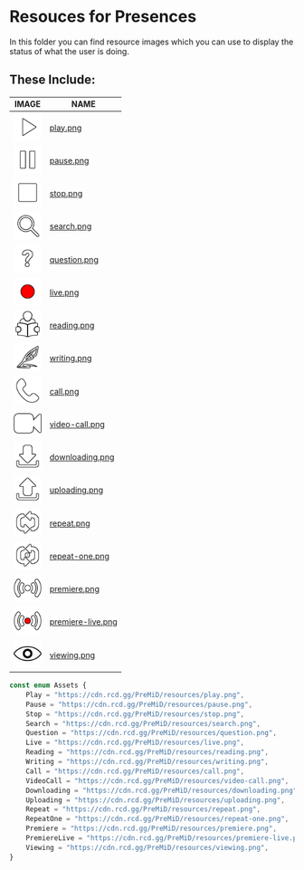 # Resouces for Presences

In this folder you can find resource images which you can use to display the status of what the user is doing.

## These Include:

| IMAGE                                                                                 | NAME                                   |
| ------------------------------------------------------------------------------------- | -------------------------------------- |
| <img src="play.png" style="background: black;" height="50px">                         | [play.png](play.png)                   |
| <img src="pause.png" style="background-color: rgba(0,0,0,25);" height="50px">         | [pause.png](pause.png)                 |
| <img src="stop.png" style="background-color: rgba(0,0,0,25);" height="50px">          | [stop.png](stop.png)                   |
| <img src="search.png" style="background-color: rgba(0,0,0,25);" height="50px">        | [search.png](search.png)               |
| <img src="question.png" style="background-color: rgba(0,0,0,25);" height="50px">      | [question.png](question.png)           |
| <img src="live.png" style="background-color: rgba(0,0,0,25);" height="50px">          | [live.png](live.png)                   |
| <img src="reading.png" style="background-color: rgba(0,0,0,25);" height="50px">       | [reading.png](reading.png)             |
| <img src="writing.png" style="background-color: rgba(0,0,0,25);" height="50px">       | [writing.png](writing.png)             |
| <img src="call.png" style="background-color: rgba(0,0,0,25);" height="50px">          | [call.png](call.png)                   |
| <img src="video-call.png" style="background-color: rgba(0,0,0,25);" height="50px">    | [video-call.png](video-call.png)       |
| <img src="downloading.png" style="background-color: rgba(0,0,0,25);" height="50px">   | [downloading.png](downloading.png)     |
| <img src="uploading.png" style="background-color: rgba(0,0,0,25);" height="50px">     | [uploading.png](uploading.png)         |
| <img src="repeat.png" style="background-color: rgba(0,0,0,25);" height="50px">        | [repeat.png](repeat.png)               |
| <img src="repeat-one.png" style="background-color: rgba(0,0,0,25);" height="50px">    | [repeat-one.png](repeat-one.png)       |
| <img src="premiere.png" style="background-color: rgba(0,0,0,25);" height="50px">      | [premiere.png](premiere.png)           |
| <img src="premiere-live.png" style="background-color: rgba(0,0,0,25);" height="50px"> | [premiere-live.png](premiere-live.png) |
| <img src="viewing.png" style="background-color: rgba(0,0,0,25);" height="50px">       | [viewing.png](viewing.png)             |

```ts
const enum Assets {
	Play = "https://cdn.rcd.gg/PreMiD/resources/play.png",
	Pause = "https://cdn.rcd.gg/PreMiD/resources/pause.png",
	Stop = "https://cdn.rcd.gg/PreMiD/resources/stop.png",
	Search = "https://cdn.rcd.gg/PreMiD/resources/search.png",
	Question = "https://cdn.rcd.gg/PreMiD/resources/question.png",
	Live = "https://cdn.rcd.gg/PreMiD/resources/live.png",
	Reading = "https://cdn.rcd.gg/PreMiD/resources/reading.png",
	Writing = "https://cdn.rcd.gg/PreMiD/resources/writing.png",
	Call = "https://cdn.rcd.gg/PreMiD/resources/call.png",
	VideoCall = "https://cdn.rcd.gg/PreMiD/resources/video-call.png",
	Downloading = "https://cdn.rcd.gg/PreMiD/resources/downloading.png",
	Uploading = "https://cdn.rcd.gg/PreMiD/resources/uploading.png",
	Repeat = "https://cdn.rcd.gg/PreMiD/resources/repeat.png",
	RepeatOne = "https://cdn.rcd.gg/PreMiD/resources/repeat-one.png",
	Premiere = "https://cdn.rcd.gg/PreMiD/resources/premiere.png",
	PremiereLive = "https://cdn.rcd.gg/PreMiD/resources/premiere-live.png",
	Viewing = "https://cdn.rcd.gg/PreMiD/resources/viewing.png",
}
```